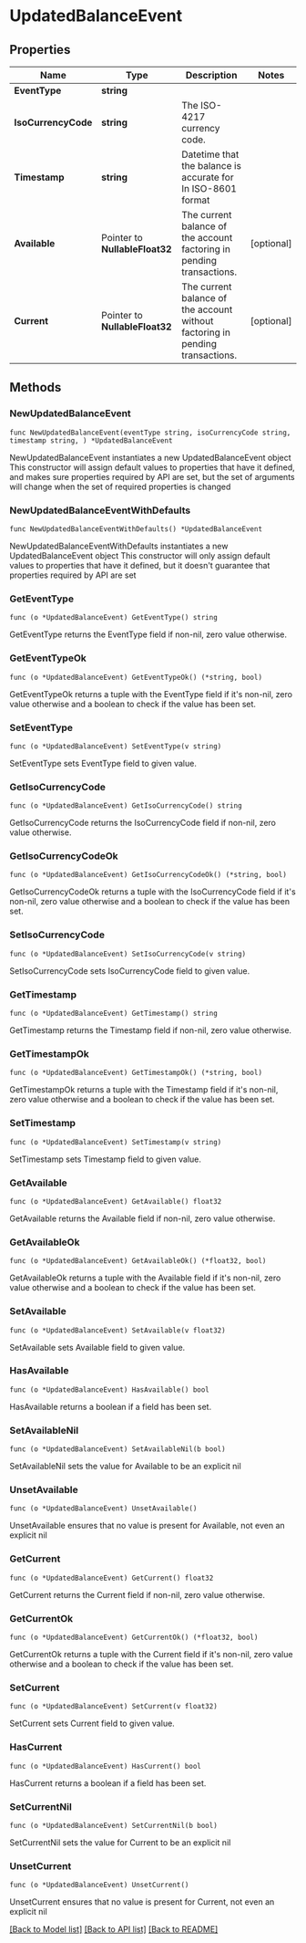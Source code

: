 # UpdatedBalanceEvent

## Properties

Name | Type | Description | Notes
------------ | ------------- | ------------- | -------------
**EventType** | **string** |  | 
**IsoCurrencyCode** | **string** | The ISO-4217 currency code. | 
**Timestamp** | **string** | Datetime that the balance is accurate for In ISO-8601 format | 
**Available** | Pointer to **NullableFloat32** | The current balance of the account factoring in pending transactions. | [optional] 
**Current** | Pointer to **NullableFloat32** | The current balance of the account without factoring in pending transactions. | [optional] 

## Methods

### NewUpdatedBalanceEvent

`func NewUpdatedBalanceEvent(eventType string, isoCurrencyCode string, timestamp string, ) *UpdatedBalanceEvent`

NewUpdatedBalanceEvent instantiates a new UpdatedBalanceEvent object
This constructor will assign default values to properties that have it defined,
and makes sure properties required by API are set, but the set of arguments
will change when the set of required properties is changed

### NewUpdatedBalanceEventWithDefaults

`func NewUpdatedBalanceEventWithDefaults() *UpdatedBalanceEvent`

NewUpdatedBalanceEventWithDefaults instantiates a new UpdatedBalanceEvent object
This constructor will only assign default values to properties that have it defined,
but it doesn't guarantee that properties required by API are set

### GetEventType

`func (o *UpdatedBalanceEvent) GetEventType() string`

GetEventType returns the EventType field if non-nil, zero value otherwise.

### GetEventTypeOk

`func (o *UpdatedBalanceEvent) GetEventTypeOk() (*string, bool)`

GetEventTypeOk returns a tuple with the EventType field if it's non-nil, zero value otherwise
and a boolean to check if the value has been set.

### SetEventType

`func (o *UpdatedBalanceEvent) SetEventType(v string)`

SetEventType sets EventType field to given value.


### GetIsoCurrencyCode

`func (o *UpdatedBalanceEvent) GetIsoCurrencyCode() string`

GetIsoCurrencyCode returns the IsoCurrencyCode field if non-nil, zero value otherwise.

### GetIsoCurrencyCodeOk

`func (o *UpdatedBalanceEvent) GetIsoCurrencyCodeOk() (*string, bool)`

GetIsoCurrencyCodeOk returns a tuple with the IsoCurrencyCode field if it's non-nil, zero value otherwise
and a boolean to check if the value has been set.

### SetIsoCurrencyCode

`func (o *UpdatedBalanceEvent) SetIsoCurrencyCode(v string)`

SetIsoCurrencyCode sets IsoCurrencyCode field to given value.


### GetTimestamp

`func (o *UpdatedBalanceEvent) GetTimestamp() string`

GetTimestamp returns the Timestamp field if non-nil, zero value otherwise.

### GetTimestampOk

`func (o *UpdatedBalanceEvent) GetTimestampOk() (*string, bool)`

GetTimestampOk returns a tuple with the Timestamp field if it's non-nil, zero value otherwise
and a boolean to check if the value has been set.

### SetTimestamp

`func (o *UpdatedBalanceEvent) SetTimestamp(v string)`

SetTimestamp sets Timestamp field to given value.


### GetAvailable

`func (o *UpdatedBalanceEvent) GetAvailable() float32`

GetAvailable returns the Available field if non-nil, zero value otherwise.

### GetAvailableOk

`func (o *UpdatedBalanceEvent) GetAvailableOk() (*float32, bool)`

GetAvailableOk returns a tuple with the Available field if it's non-nil, zero value otherwise
and a boolean to check if the value has been set.

### SetAvailable

`func (o *UpdatedBalanceEvent) SetAvailable(v float32)`

SetAvailable sets Available field to given value.

### HasAvailable

`func (o *UpdatedBalanceEvent) HasAvailable() bool`

HasAvailable returns a boolean if a field has been set.

### SetAvailableNil

`func (o *UpdatedBalanceEvent) SetAvailableNil(b bool)`

 SetAvailableNil sets the value for Available to be an explicit nil

### UnsetAvailable
`func (o *UpdatedBalanceEvent) UnsetAvailable()`

UnsetAvailable ensures that no value is present for Available, not even an explicit nil
### GetCurrent

`func (o *UpdatedBalanceEvent) GetCurrent() float32`

GetCurrent returns the Current field if non-nil, zero value otherwise.

### GetCurrentOk

`func (o *UpdatedBalanceEvent) GetCurrentOk() (*float32, bool)`

GetCurrentOk returns a tuple with the Current field if it's non-nil, zero value otherwise
and a boolean to check if the value has been set.

### SetCurrent

`func (o *UpdatedBalanceEvent) SetCurrent(v float32)`

SetCurrent sets Current field to given value.

### HasCurrent

`func (o *UpdatedBalanceEvent) HasCurrent() bool`

HasCurrent returns a boolean if a field has been set.

### SetCurrentNil

`func (o *UpdatedBalanceEvent) SetCurrentNil(b bool)`

 SetCurrentNil sets the value for Current to be an explicit nil

### UnsetCurrent
`func (o *UpdatedBalanceEvent) UnsetCurrent()`

UnsetCurrent ensures that no value is present for Current, not even an explicit nil

[[Back to Model list]](../README.md#documentation-for-models) [[Back to API list]](../README.md#documentation-for-api-endpoints) [[Back to README]](../README.md)


